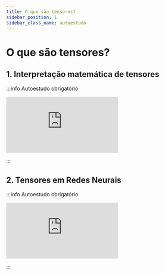 ```yaml
---
title: O que são tensores?
sidebar_position: 1
sidebar_class_name: autoestudo
---
```


# O que são tensores?

## 1. Interpretação matemática de tensores

:::info Autoestudo obrigatório

<div style={{ textAlign: 'center' }}>
    <iframe 
        style={{
            display: 'block',
            margin: 'auto',
            width: '100%',
            height: '50vh',
        }}
        src="https://www.youtube.com/embed/f5liqUk0ZTw" 
        frameborder="0" 
        allowFullScreen>
    </iframe>
</div>

:::

## 2. Tensores em Redes Neurais

:::info Autoestudo obrigatório

<div style={{ textAlign: 'center' }}>
    <iframe 
        style={{
            display: 'block',
            margin: 'auto',
            width: '100%',
            height: '50vh',
        }}
        src="https://www.youtube.com/embed/L35fFDpwIM4" 
        frameborder="0" 
        allowFullScreen>
    </iframe>
</div>

:::
